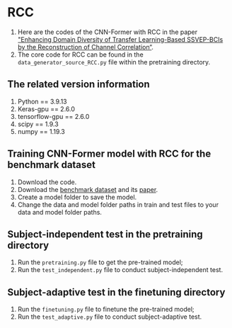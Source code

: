 # RCC
1. Here are the codes of the CNN-Former with RCC in the paper ["Enhancing Domain Diversity of Transfer Learning-Based SSVEP-BCIs by the Reconstruction of Channel Correlation“](https://ieeexplore.ieee.org/document/10675430).
2. The core code for RCC can be found in the `data_generator_source_RCC.py` file within the pretraining directory.

## The related version information
1. Python == 3.9.13
2. Keras-gpu == 2.6.0
3. tensorflow-gpu == 2.6.0
4. scipy == 1.9.3
5. numpy == 1.19.3

## Training CNN-Former model with RCC for the benchmark dataset
1. Download the code.
2. Download the [benchmark dataset](http://bci.med.tsinghua.edu.cn/download.html) and its [paper](https://ieeexplore.ieee.org/abstract/document/7740878).
3. Create a model folder to save the model.
4. Change the data and model folder paths in train and test files to your data and model folder paths.

## Subject-independent test in the pretraining directory 
1. Run the `pretraining.py` file to get the pre-trained model;
2. Run the `test_independent.py` file to conduct subject-independent test.
   
## Subject-adaptive test in the finetuning directory
1. Run the `finetuning.py` file to finetune the pre-trained model;
2. Run the `test_adaptive.py` file to conduct subject-adaptive test.
